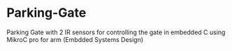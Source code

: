 # Parking-Gate
Parking Gate with 2 IR sensors for controlling the gate in embedded C using MikroC pro for arm (Embdded Systems Design)
